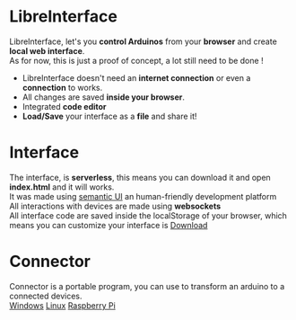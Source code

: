 # LibreInterface
LibreInterface, let's you **control Arduinos** from your **browser** and create **local web interface**.    
As for now, this is just a proof of concept, a lot still need to be done !

* LibreInterface doesn't need an **internet connection** or even a **connection** to works. 
* All changes are saved **inside your browser**.
* Integrated **code editor**
* **Load/Save** your interface as a **file** and share it!

# Interface
The interface, is **serverless**, this means you can download it and open **index.html** and it will works.        
It was made using [semantic UI](http://semantic-ui.com/) an human-friendly development platform    
All interactions with devices are made using **websockets**    
All interface code are saved inside the localStorage of your browser, which means you can customize
your interface is 
[Download](https://github.com/madnerdorg/libreinterface/archive/master.zip)

# Connector
Connector is a portable program, you can use to transform an arduino to a connected devices.   
[Windows](http://connector.madnerd.org)
[Linux](http://linux.connector.madnerd.org)
[Raspberry Pi](http://arm.connector.madnerd.org)


